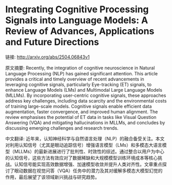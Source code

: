 # Integrating Cognitive Processing Signals into Language Models: A Review of Advances, Applications and Future Directions

链接: http://arxiv.org/abs/2504.06843v1

原文摘要:
Recently, the integration of cognitive neuroscience in Natural Language
Processing (NLP) has gained significant attention. This article provides a
critical and timely overview of recent advancements in leveraging cognitive
signals, particularly Eye-tracking (ET) signals, to enhance Language Models
(LMs) and Multimodal Large Language Models (MLLMs). By incorporating
user-centric cognitive signals, these approaches address key challenges,
including data scarcity and the environmental costs of training large-scale
models. Cognitive signals enable efficient data augmentation, faster
convergence, and improved human alignment. The review emphasises the potential
of ET data in tasks like Visual Question Answering (VQA) and mitigating
hallucinations in MLLMs, and concludes by discussing emerging challenges and
research trends.

中文翻译:
近年来，认知神经科学与自然语言处理（NLP）的融合备受关注。本文对利用认知信号（尤其是眼动追踪信号）增强语言模型（LMs）和多模态大语言模型（MLLMs）的最新进展进行了批判性、时效性的综述。通过整合以用户为中心的认知信号，这些方法有效应对了数据稀缺和大规模模型训练环境成本等核心挑战。认知信号能实现高效数据增强、加速模型收敛并提升人类对齐性。文章重点探讨了眼动数据在视觉问答（VQA）任务中的潜力及其对缓解多模态大模型幻觉的作用，最后展望了该领域新兴挑战与研究趋势。
